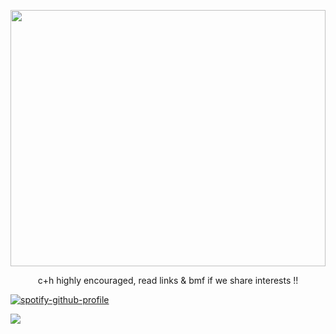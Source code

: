 
<p align="center">
<img src="https://files.catbox.moe/pftspr.png" width="504" height="410">
</p>

<p align="center">
c+h highly encouraged, read links & bmf if we share interests !!
</p>

<p align="center">
  
[![spotify-github-profile](https://spotify-github-profile.kittinanx.com/api/view?uid=6ee6c3uiykzyf00n8qqgt3t8m&cover_image=true&theme=natemoo-re&show_offline=true&background_color=c3ab9e&interchange=true&bar_color=AAAAAA&bar_color_cover=false)](https://github.com/kittinan/spotify-github-profile)
</p>

![](https://komarev.com/ghpvc/?username=beaverhollow&label=survivors&style=flat-square&color=000000&base=23264)
  


